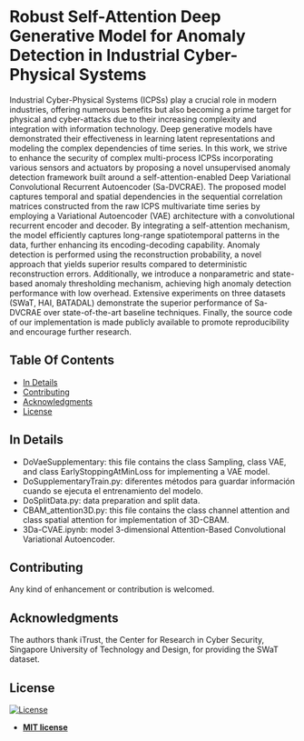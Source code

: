 # Robust Self-Attention Deep Generative Model for Anomaly Detection in Industrial Cyber-Physical Systems
Industrial Cyber-Physical Systems (ICPSs) play a crucial role in modern industries, offering numerous benefits but also becoming a prime target for physical and cyber-attacks due to their increasing complexity and integration with information technology. Deep generative models have demonstrated their effectiveness in learning latent representations and modeling the complex dependencies of time series. In this work, we strive to enhance the security of complex multi-process ICPSs incorporating various sensors and actuators by proposing a novel unsupervised anomaly detection framework built around a self-attention-enabled Deep Variational Convolutional Recurrent Autoencoder (Sa-DVCRAE). The proposed model captures temporal and spatial dependencies in the sequential correlation matrices constructed from the raw ICPS multivariate time series by employing a Variational Autoencoder (VAE) architecture with a convolutional recurrent encoder and decoder. By integrating a self-attention mechanism, the model efficiently captures long-range spatiotemporal patterns in the data, further enhancing its encoding-decoding capability. Anomaly detection is performed using the reconstruction probability, a novel approach that yields superior results compared to deterministic reconstruction errors. Additionally, we introduce a nonparametric and state-based anomaly thresholding mechanism, achieving high anomaly detection performance with low overhead. Extensive experiments on three datasets (SWaT, HAI, BATADAL) demonstrate the superior performance of Sa-DVCRAE over state-of-the-art baseline techniques. Finally, the source code of our implementation is made publicly available to promote reproducibility and encourage further research.

## Table Of Contents
-  [In Details](#in-details)
-  [Contributing](#contributing)
-  [Acknowledgments](#acknowledgments)
- [License](#license)

## In Details
- DoVaeSupplementary: this file contains the class Sampling, class VAE, and class EarlyStoppingAtMinLoss for implementing a VAE model.
- DoSupplementaryTrain.py: diferentes métodos para guardar información cuando se ejecuta el entrenamiento del modelo.
- DoSplitData.py: data preparation and split data.
- CBAM_attention3D.py: this file contains the class channel attention and class spatial attention for implementation of 3D-CBAM.
- 3Da-CVAE.ipynb: model 3-dimensional Attention-Based Convolutional Variational Autoencoder.

## Contributing
Any kind of enhancement or contribution is welcomed.

## Acknowledgments
The authors thank iTrust, the Center for Research in Cyber Security, Singapore University of Technology and Design, for providing the SWaT dataset.


## License
[![License](http://img.shields.io/:license-mit-blue.svg?style=flat-square)](http://badges.mit-license.org)

- **[MIT license](https://github.com/mmacas11/3Da-CVAE/blob/main/LICENSE)**



